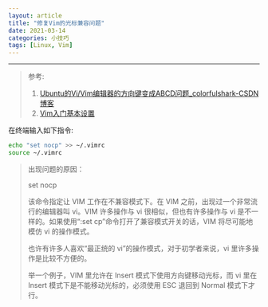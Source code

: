 ```yaml
---
layout: article
title: "修复Vim的光标兼容问题"
date: 2021-03-14
categories: 小技巧
tags: [Linux, Vim]
---
```

----
> 参考:
>
>   1. [Ubuntu的Vi/Vim编辑器的方向键变成ABCD问题_colorfulshark-CSDN博客](https://blog.csdn.net/wr132/article/details/53769257)
>   2. [Vim入门基本设置](http://edyfox.codecarver.org/html/_vimrc_for_beginners.html)

在终端输入如下指令:

```bash
echo "set nocp" >> ~/.vimrc
source ~/.vimrc
```

> 出现问题的原因：
>
> set nocp
>
> 该命令指定让 VIM 工作在不兼容模式下。在 VIM 之前，出现过一个非常流行的编辑器叫 vi。VIM 许多操作与 vi 很相似，但也有许多操作与 vi 是不一样的。如果使用“:set cp”命令打开了兼容模式开关的话，VIM 将尽可能地模仿 vi 的操作模式。
>
> 也许有许多人喜欢“最正统的 vi”的操作模式，对于初学者来说，vi 里许多操作是比较不方便的。
>
> 举一个例子，VIM 里允许在 Insert 模式下使用方向键移动光标，而 vi 里在 Insert 模式下是不能移动光标的，必须使用 ESC 退回到 Normal 模式下才行。
